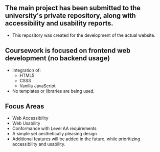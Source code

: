 ## The main project has been submitted to the university's private repository, along with accessibility and usability reports.

- This repository was created for the development of the actual website.

## Coursework is focused on frontend web development (no backend usage)

- Integration of:
  - HTML5
  - CSS3
  - Vanilla JavaScript
- No templates or libraries are being used. 

## Focus Areas

- Web Accessibility
- Web Usability
- Conformance with Level AA requirements
- A simple yet aesthetically pleasing design
- Additional features will be added in the future, while prioritizing accessibility and usability.
